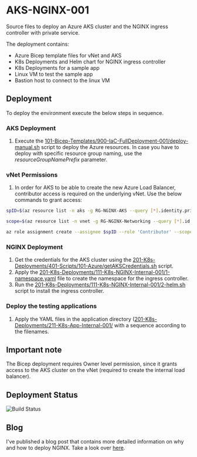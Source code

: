 # AKS-NGINX-001
Source files to deploy an Azure AKS cluster and the NGINX ingress controller with private service.

The deployment contains:
* Azure Bicep template files for vNet and AKS
* K8s Deployments and Helm chart for NGINX ingress controller
* K8s Deployments for a sample app
* Linux VM to test the sample app
* Bastion host to connect to the linux VM

## Deployment
To deploy the environment execute the below steps in sequence.

### AKS Deployment
1. Execute the [101-Bicep-Templates/900-IaC-FullDeployment-001/deploy-manual.sh](https://github.com/cpolydorou/K8sSamples/blob/main/116-AKS-NGINX-PrivateNetwork-001/101-Bicep-Templates/900-IaC-FullDeployment-001/deploy-manual.sh) script to deploy the Azure resources. In case you have to deploy with specific resource group naming, use the *resourceGroupNamePrefix* parameter.

### vNet Permissions
1. In order for AKS to be able to create the new Azure Load Balancer, contributor access is required on the underlying vNet. Use the below commands to grant access:
```bash
spID=$(az resource list -n aks -g RG-NGINX-AKS --query [*].identity.principalId --out tsv)

scope=$(az resource list -n vnet -g RG-NGINX-Networking --query [*].id --out tsv)

az role assignment create --assignee $spID --role 'Contributor' --scope $scope
```

### NGINX Deployment
1. Get the credentials for the AKS cluster using the [201-K8s-Deployments/401-Scripts/101-Azure/getAKSCredentials.sh](https://github.com/cpolydorou/K8sSamples/blob/main/116-AKS-NGINX-PrivateNetwork-001/201-K8s-Deployments/401-Scripts/101-Azure/getAKSCredentials.sh) script.
2. Apply the [201-K8s-Deployments/111-K8s-NGINX-Internal-001/1-namespace.yaml](https://github.com/cpolydorou/K8sSamples/blob/main/116-AKS-NGINX-PrivateNetwork-001/201-K8s-Deployments/111-K8s-NGINX-Internal-001/1-namespace.yaml) file to create the namespace for the ingress controller.
3. Run the [201-K8s-Deployments/111-K8s-NGINX-Internal-001/2-helm.sh](https://github.com/cpolydorou/K8sSamples/blob/main/116-AKS-NGINX-PrivateNetwork-001/201-K8s-Deployments/111-K8s-NGINX-Internal-001/2-helm.sh) script to install the ingress controller.

### Deploy the testing applications
1. Apply the YAML files in the application directory ([201-K8s-Deployments/211-K8s-App-Internal-001/](https://github.com/cpolydorou/K8sSamples/tree/main/116-AKS-NGINX-PrivateNetwork-001/201-K8s-Deployments/211-K8s-App-Internal-001) with a sequence according to the filenames.

## Important note
The Bicep deployment requires Owner level permission, since it grants access to the AKS cluster on the vNet (required to create the internal load balancer).

## Deployment Status
![Build Status](https://vsrm.dev.azure.com/christospolydorou/_apis/public/Release/badge/a8001c7b-70d1-4fd4-b4b5-ab1a8bbbc570/4/4)

## Blog
I've published a blog post that contains more detailed information on why and how to deploy NGINX. Take a look over [here](https://blog.cpolydorou.net/2022/05/in-one-of-previous-posts-we-used-nginx.html).
